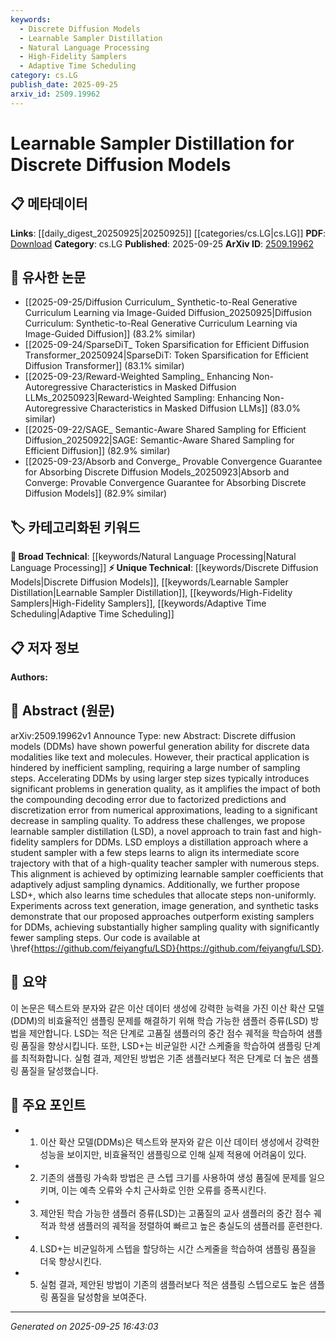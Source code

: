 ```yaml
---
keywords:
  - Discrete Diffusion Models
  - Learnable Sampler Distillation
  - Natural Language Processing
  - High-Fidelity Samplers
  - Adaptive Time Scheduling
category: cs.LG
publish_date: 2025-09-25
arxiv_id: 2509.19962
---
```


<!-- KEYWORD_LINKING_METADATA:
{
  "processed_timestamp": "2025-09-25T16:43:03.116512",
  "vocabulary_version": "1.0",
  "selected_keywords": [
    "Discrete Diffusion Models",
    "Learnable Sampler Distillation",
    "Natural Language Processing",
    "High-Fidelity Samplers",
    "Adaptive Time Scheduling"
  ],
  "rejected_keywords": [],
  "similarity_scores": {
    "Discrete Diffusion Models": 0.78,
    "Learnable Sampler Distillation": 0.8,
    "Natural Language Processing": 0.65,
    "High-Fidelity Samplers": 0.7,
    "Adaptive Time Scheduling": 0.72
  },
  "extraction_method": "AI_prompt_based",
  "budget_applied": true,
  "candidates_json": {
    "candidates": [
      {
        "surface": "Discrete Diffusion Models",
        "canonical": "Discrete Diffusion Models",
        "aliases": [
          "DDMs"
        ],
        "category": "unique_technical",
        "rationale": "This is a specific technique central to the paper, offering a unique approach to discrete data generation.",
        "novelty_score": 0.75,
        "connectivity_score": 0.65,
        "specificity_score": 0.85,
        "link_intent_score": 0.78
      },
      {
        "surface": "Learnable Sampler Distillation",
        "canonical": "Learnable Sampler Distillation",
        "aliases": [
          "LSD"
        ],
        "category": "unique_technical",
        "rationale": "Introduces a novel method for improving sampling efficiency in DDMs, which is the core contribution of the paper.",
        "novelty_score": 0.82,
        "connectivity_score": 0.6,
        "specificity_score": 0.88,
        "link_intent_score": 0.8
      },
      {
        "surface": "Text Generation",
        "canonical": "Natural Language Processing",
        "aliases": [
          "NLP"
        ],
        "category": "broad_technical",
        "rationale": "Text generation is a key application area for the proposed method, linking it to broader NLP research.",
        "novelty_score": 0.4,
        "connectivity_score": 0.85,
        "specificity_score": 0.7,
        "link_intent_score": 0.65
      },
      {
        "surface": "High-Fidelity Samplers",
        "canonical": "High-Fidelity Samplers",
        "aliases": [],
        "category": "unique_technical",
        "rationale": "Represents a specific advancement in sampler design, crucial for the paper's proposed improvements.",
        "novelty_score": 0.68,
        "connectivity_score": 0.55,
        "specificity_score": 0.8,
        "link_intent_score": 0.7
      },
      {
        "surface": "Time Schedules",
        "canonical": "Adaptive Time Scheduling",
        "aliases": [],
        "category": "unique_technical",
        "rationale": "Refers to the innovative scheduling method proposed to enhance the efficiency of sampling processes.",
        "novelty_score": 0.7,
        "connectivity_score": 0.5,
        "specificity_score": 0.75,
        "link_intent_score": 0.72
      }
    ],
    "ban_list_suggestions": [
      "method",
      "experiment",
      "performance",
      "approach",
      "quality"
    ]
  },
  "decisions": [
    {
      "candidate_surface": "Discrete Diffusion Models",
      "resolved_canonical": "Discrete Diffusion Models",
      "decision": "linked",
      "scores": {
        "novelty": 0.75,
        "connectivity": 0.65,
        "specificity": 0.85,
        "link_intent": 0.78
      }
    },
    {
      "candidate_surface": "Learnable Sampler Distillation",
      "resolved_canonical": "Learnable Sampler Distillation",
      "decision": "linked",
      "scores": {
        "novelty": 0.82,
        "connectivity": 0.6,
        "specificity": 0.88,
        "link_intent": 0.8
      }
    },
    {
      "candidate_surface": "Text Generation",
      "resolved_canonical": "Natural Language Processing",
      "decision": "linked",
      "scores": {
        "novelty": 0.4,
        "connectivity": 0.85,
        "specificity": 0.7,
        "link_intent": 0.65
      }
    },
    {
      "candidate_surface": "High-Fidelity Samplers",
      "resolved_canonical": "High-Fidelity Samplers",
      "decision": "linked",
      "scores": {
        "novelty": 0.68,
        "connectivity": 0.55,
        "specificity": 0.8,
        "link_intent": 0.7
      }
    },
    {
      "candidate_surface": "Time Schedules",
      "resolved_canonical": "Adaptive Time Scheduling",
      "decision": "linked",
      "scores": {
        "novelty": 0.7,
        "connectivity": 0.5,
        "specificity": 0.75,
        "link_intent": 0.72
      }
    }
  ]
}
-->

# Learnable Sampler Distillation for Discrete Diffusion Models

## 📋 메타데이터

**Links**: [[daily_digest_20250925|20250925]] [[categories/cs.LG|cs.LG]]
**PDF**: [Download](https://arxiv.org/pdf/2509.19962.pdf)
**Category**: cs.LG
**Published**: 2025-09-25
**ArXiv ID**: [2509.19962](https://arxiv.org/abs/2509.19962)

## 🔗 유사한 논문
- [[2025-09-25/Diffusion Curriculum_ Synthetic-to-Real Generative Curriculum Learning via Image-Guided Diffusion_20250925|Diffusion Curriculum: Synthetic-to-Real Generative Curriculum Learning via Image-Guided Diffusion]] (83.2% similar)
- [[2025-09-24/SparseDiT_ Token Sparsification for Efficient Diffusion Transformer_20250924|SparseDiT: Token Sparsification for Efficient Diffusion Transformer]] (83.1% similar)
- [[2025-09-23/Reward-Weighted Sampling_ Enhancing Non-Autoregressive Characteristics in Masked Diffusion LLMs_20250923|Reward-Weighted Sampling: Enhancing Non-Autoregressive Characteristics in Masked Diffusion LLMs]] (83.0% similar)
- [[2025-09-22/SAGE_ Semantic-Aware Shared Sampling for Efficient Diffusion_20250922|SAGE: Semantic-Aware Shared Sampling for Efficient Diffusion]] (82.9% similar)
- [[2025-09-23/Absorb and Converge_ Provable Convergence Guarantee for Absorbing Discrete Diffusion Models_20250923|Absorb and Converge: Provable Convergence Guarantee for Absorbing Discrete Diffusion Models]] (82.9% similar)

## 🏷️ 카테고리화된 키워드
**🧠 Broad Technical**: [[keywords/Natural Language Processing|Natural Language Processing]]
**⚡ Unique Technical**: [[keywords/Discrete Diffusion Models|Discrete Diffusion Models]], [[keywords/Learnable Sampler Distillation|Learnable Sampler Distillation]], [[keywords/High-Fidelity Samplers|High-Fidelity Samplers]], [[keywords/Adaptive Time Scheduling|Adaptive Time Scheduling]]

## 📋 저자 정보

**Authors:** 

## 📄 Abstract (원문)

arXiv:2509.19962v1 Announce Type: new 
Abstract: Discrete diffusion models (DDMs) have shown powerful generation ability for discrete data modalities like text and molecules. However, their practical application is hindered by inefficient sampling, requiring a large number of sampling steps. Accelerating DDMs by using larger step sizes typically introduces significant problems in generation quality, as it amplifies the impact of both the compounding decoding error due to factorized predictions and discretization error from numerical approximations, leading to a significant decrease in sampling quality. To address these challenges, we propose learnable sampler distillation (LSD), a novel approach to train fast and high-fidelity samplers for DDMs. LSD employs a distillation approach where a student sampler with a few steps learns to align its intermediate score trajectory with that of a high-quality teacher sampler with numerous steps. This alignment is achieved by optimizing learnable sampler coefficients that adaptively adjust sampling dynamics. Additionally, we further propose LSD+, which also learns time schedules that allocate steps non-uniformly. Experiments across text generation, image generation, and synthetic tasks demonstrate that our proposed approaches outperform existing samplers for DDMs, achieving substantially higher sampling quality with significantly fewer sampling steps. Our code is available at \href{https://github.com/feiyangfu/LSD}{https://github.com/feiyangfu/LSD}.

## 📝 요약

이 논문은 텍스트와 분자와 같은 이산 데이터 생성에 강력한 능력을 가진 이산 확산 모델(DDM)의 비효율적인 샘플링 문제를 해결하기 위해 학습 가능한 샘플러 증류(LSD) 방법을 제안합니다. LSD는 적은 단계로 고품질 샘플러의 중간 점수 궤적을 학습하여 샘플링 품질을 향상시킵니다. 또한, LSD+는 비균일한 시간 스케줄을 학습하여 샘플링 단계를 최적화합니다. 실험 결과, 제안된 방법은 기존 샘플러보다 적은 단계로 더 높은 샘플링 품질을 달성했습니다.

## 🎯 주요 포인트

- 1. 이산 확산 모델(DDMs)은 텍스트와 분자와 같은 이산 데이터 생성에서 강력한 성능을 보이지만, 비효율적인 샘플링으로 인해 실제 적용에 어려움이 있다.
- 2. 기존의 샘플링 가속화 방법은 큰 스텝 크기를 사용하여 생성 품질에 문제를 일으키며, 이는 예측 오류와 수치 근사화로 인한 오류를 증폭시킨다.
- 3. 제안된 학습 가능한 샘플러 증류(LSD)는 고품질의 교사 샘플러의 중간 점수 궤적과 학생 샘플러의 궤적을 정렬하여 빠르고 높은 충실도의 샘플러를 훈련한다.
- 4. LSD+는 비균일하게 스텝을 할당하는 시간 스케줄을 학습하여 샘플링 품질을 더욱 향상시킨다.
- 5. 실험 결과, 제안된 방법이 기존의 샘플러보다 적은 샘플링 스텝으로도 높은 샘플링 품질을 달성함을 보여준다.


---

*Generated on 2025-09-25 16:43:03*